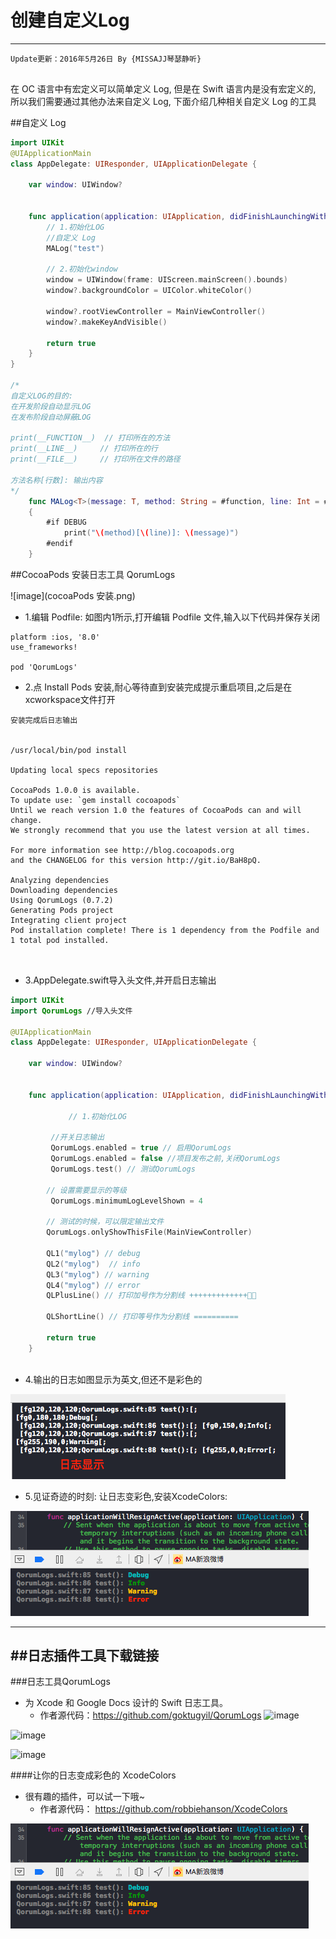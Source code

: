 # 创建自定义Log
----
```objc
Update更新：2016年5月26日 By {MISSAJJ琴瑟静听}
  
```
在 OC 语言中有宏定义可以简单定义 Log, 但是在 Swift 语言内是没有宏定义的, 所以我们需要通过其他办法来自定义 Log, 下面介绍几种相关自定义 Log 的工具

##自定义 Log

```swift
import UIKit 
@UIApplicationMain
class AppDelegate: UIResponder, UIApplicationDelegate {

    var window: UIWindow?


    func application(application: UIApplication, didFinishLaunchingWithOptions launchOptions: [NSObject: AnyObject]?) -> Bool {
        // 1.初始化LOG
        //自定义 Log
        MALog("test")
        
        // 2.初始化window
        window = UIWindow(frame: UIScreen.mainScreen().bounds)
        window?.backgroundColor = UIColor.whiteColor()
        
        window?.rootViewController = MainViewController()
        window?.makeKeyAndVisible()
        
        return true
    }
}

/*
自定义LOG的目的:
在开发阶段自动显示LOG
在发布阶段自动屏蔽LOG

print(__FUNCTION__)  // 打印所在的方法
print(__LINE__)     // 打印所在的行
print(__FILE__)     // 打印所在文件的路径

方法名称[行数]: 输出内容
*/
    func MALog<T>(message: T, method: String = #function, line: Int = #line)
    {
        #if DEBUG
            print("\(method)[\(line)]: \(message)")
        #endif
    }

```
##CocoaPods 安装日志工具 QorumLogs

![image](cocoaPods 安装.png)

- 1.编辑 Podfile: 如图内1所示,打开编辑 Podfile 文件,输入以下代码并保存关闭


```
platform :ios, '8.0'
use_frameworks!

pod 'QorumLogs'
```

- 2.点 Install Pods 安装,耐心等待直到安装完成提示重启项目,之后是在xcworkspace文件打开

```
安装完成后日志输出


/usr/local/bin/pod install

Updating local specs repositories

CocoaPods 1.0.0 is available.
To update use: `gem install cocoapods`
Until we reach version 1.0 the features of CocoaPods can and will change.
We strongly recommend that you use the latest version at all times.

For more information see http://blog.cocoapods.org
and the CHANGELOG for this version http://git.io/BaH8pQ.

Analyzing dependencies
Downloading dependencies
Using QorumLogs (0.7.2)
Generating Pods project
Integrating client project
Pod installation complete! There is 1 dependency from the Podfile and 1 total pod installed.



```

- 3.AppDelegate.swift导入头文件,并开启日志输出


```Swift
import UIKit
import QorumLogs //导入头文件

@UIApplicationMain
class AppDelegate: UIResponder, UIApplicationDelegate {

    var window: UIWindow?


    func application(application: UIApplication, didFinishLaunchingWithOptions launchOptions: [NSObject: AnyObject]?) -> Bool {
        
             // 1.初始化LOG
             
         //开关日志输出
         QorumLogs.enabled = true // 启用QorumLogs
         QorumLogs.enabled = false //项目发布之前,关闭QorumLogs
         QorumLogs.test() // 测试QorumLogs
        
        // 设置需要显示的等级
         QorumLogs.minimumLogLevelShown = 4
        
        // 测试的时候，可以限定输出文件
        QorumLogs.onlyShowThisFile(MainViewController)
        
        QL1("mylog") // debug
        QL2("mylog")  // info
        QL3("mylog") // warning
        QL4("mylog") // error
        QLPlusLine() // 打印加号作为分割线 +++++++++++++ 

        QLShortLine() // 打印等号作为分割线 ==========
        
        return true
    }
    
```
- 4.输出的日志如图显示为英文,但还不是彩色的


![image](images/CreateProject/日志显示.png)

- 5.见证奇迹的时刻: 让日志变彩色,安装XcodeColors:

![image](images/CreateProject/彩色日志.png)


----

##日志插件工具下载链接
---
###日志工具QorumLogs

- 为 Xcode 和 Google Docs 设计的 Swift 日志工具。
  - 作者源代码：https://github.com/goktugyil/QorumLogs
![image](https://camo.githubusercontent.com/c3ee4351e7a0b12e3fa4f918571bdb5c317a22d6/687474703a2f2f692e696d6775722e636f6d2f3367504a4861592e676966)

![image](https://camo.githubusercontent.com/97070f770e55da7d42bae435cfc027b9ec84901a/687474703a2f2f692e696d6775722e636f6d2f537a78545879762e706e67)

![image](https://camo.githubusercontent.com/2fc12517298757e8e188e9265d7166d2bfac324e/687474703a2f2f692e696d6775722e636f6d2f4b374f577142772e676966)

####让你的日志变成彩色的 XcodeColors
- 很有趣的插件，可以试一下哦~
  - 作者源代码： https://github.com/robbiehanson/XcodeColors


![image](images/CreateProject/彩色日志.png)

